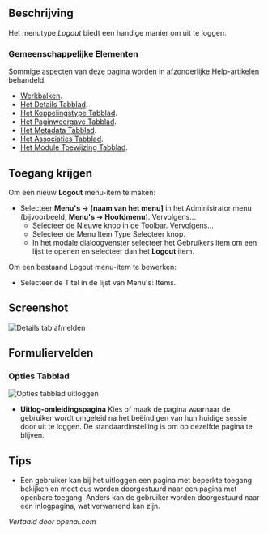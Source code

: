 <!-- Filename: Help4.x:Menu_Item:_Logout  / Display title: Uitloggen -->

## Beschrijving

Het menutype *Logout* biedt een handige manier om uit te loggen.

### Gemeenschappelijke Elementen

Sommige aspecten van deze pagina worden in afzonderlijke Help-artikelen behandeld:

* [Werkbalken](jdocmanual?article=help/common-elements/toolbars).
* [Het Details Tabblad](jdocmanual?article=help/menu-items-common/menu-item-details).
* [Het Koppelingstype Tabblad](jdocmanual?article=help/menu-items-common/menu-item-link-type).
* [Het Paginweergave Tabblad](jdocmanual?article=help/menu-items-common/menu-item-page-display).
* [Het Metadata Tabblad](jdocmanual?article=help/menu-items-common/menu-item-metadata).
* [Het Associaties Tabblad](jdocmanual?article=help/common-elements/edit-associations).
* [Het Module Toewijzing Tabblad](jdocmanual?article=help/menu-items-common/menu-item-module-assignment).

## Toegang krijgen

Om een nieuw **Logout** menu-item te maken:

- Selecteer **Menu's → \[naam van het menu\]** in het Administrator
  menu (bijvoorbeeld, **Menu's → Hoofdmenu**). Vervolgens...
  - Selecteer de Nieuwe knop in de Toolbar. Vervolgens...
  - Selecteer de Menu Item Type Selecteer knop.
  - In het modale dialoogvenster selecteer het Gebruikers item om een lijst te openen en selecteer dan het **Logout** item.

Om een bestaand Logout menu-item te bewerken:

- Selecteer de Titel in de lijst van Menu's: Items.


## Screenshot

![Details tab afmelden](../../../nl/images/menu-items/users-logout-details-tab.png)

## Formuliervelden

### Opties Tabblad

![Opties tabblad uitloggen](../../../nl/images/menu-items/users-logout-options-tab.png)

- **Uitlog-omleidingspagina** Kies of maak de pagina waarnaar de gebruiker wordt omgeleid na het beëindigen van hun huidige sessie door uit te loggen. De standaardinstelling is om op dezelfde pagina te blijven.

## Tips

- Een gebruiker kan bij het uitloggen een pagina met beperkte toegang bekijken en moet dus worden doorgestuurd naar een pagina met openbare toegang. Anders kan de gebruiker worden doorgestuurd naar een inlogpagina, wat verwarrend kan zijn.

*Vertaald door openai.com*

